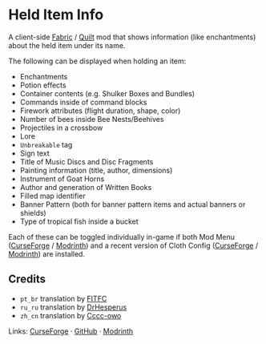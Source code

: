 # Held Item Info

A client-side [Fabric](https://fabricmc.net) / [Quilt](https://quiltmc.org/) mod that shows information (like enchantments) about the held item under its name.

The following can be displayed when holding an item:
- Enchantments
- Potion effects
- Container contents (e.g. Shulker Boxes and Bundles)
- Commands inside of command blocks
- Firework attributes (flight duration, shape, color)
- Number of bees inside Bee Nests/Beehives
- Projectiles in a crossbow
- Lore
- `Unbreakable` tag
- Sign text
- Title of Music Discs and Disc Fragments
- Painting information (title, author, dimensions)
- Instrument of Goat Horns
- Author and generation of Written Books
- Filled map identifier
- Banner Pattern (both for banner pattern items and actual banners or shields)
- Type of tropical fish inside a bucket

Each of these can be toggled individually in-game if both Mod Menu ([CurseForge](https://www.curseforge.com/minecraft/mc-mods/modmenu) / [Modrinth](https://modrinth.com/mod/modmenu)) and a recent version of Cloth Config ([CurseForge](https://www.curseforge.com/minecraft/mc-mods/cloth-config) / [Modrinth](https://modrinth.com/mod/cloth-config)) are installed.

## Credits
- `pt_br` translation by [FITFC](https://github.com/FITFC)
- `ru_ru` translation by [DrHesperus](https://github.com/DrHesperus)
- `zh_cn` translation by [Cccc-owo](https://github.com/Cccc-owo)

Links: [CurseForge](https://www.curseforge.com/minecraft/mc-mods/held-item-info) · [GitHub](https://github.com/A5b84/held-item-info) · [Modrinth](https://modrinth.com/mod/held-item-info)
